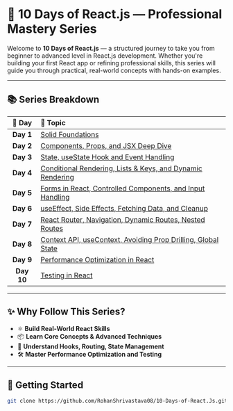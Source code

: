 # 🚀 10 Days of React.js — Professional Mastery Series

Welcome to **10 Days of React.js** — a structured journey to take you from beginner to advanced level in React.js development. Whether you're building your first React app or refining professional skills, this series will guide you through practical, real-world concepts with hands-on examples.

---

## 📚 Series Breakdown

| 📅 Day | 📘 Topic |
| :---: | :--- |
| **Day 1** | [Solid Foundations](./📘%20React.JS%20Professional%20Mastery%20Day%201%20-%20Solid%20Foundations.md) |
| **Day 2** | [Components, Props, and JSX Deep Dive](./📘%20ReactJS%20Professional%20Mastery%20Day%202%20-%20Components,%20Props,%20and%20JSX%20Deep%20Dive.md) |
| **Day 3** | [State, useState Hook and Event Handling](./📘%20ReactJS%20Professional%20Mastery%20Day%203%20-%20State,%20useState%20Hook%20and%20Event%20Handling.md) |
| **Day 4** | [Conditional Rendering, Lists & Keys, and Dynamic Rendering](./📘%20ReactJS%20Professional%20Mastery%20Day%204%20-%20Conditional%20Rendering,%20Lists%20&%20Keys,%20and%20Dynamic%20Rendering.md) |
| **Day 5** | [Forms in React, Controlled Components, and Input Handling](./📘%20ReactJS%20Professional%20Mastery%20Day%205%20-%20Forms%20in%20React,%20Controlled%20Components,%20and%20Input%20Handling.md) |
| **Day 6** | [useEffect, Side Effects, Fetching Data, and Cleanup](./📘%20ReactJS%20Professional%20Mastery%20Day%206%20-%20useEffect,%20Side%20Effects,%20Fetching%20Data,%20and%20Cleanup.md) |
| **Day 7** | [React Router, Navigation, Dynamic Routes, Nested Routes](./📘%20ReactJS%20Professional%20Mastery%20Day%207%20-%20React%20Router,%20Navigation,%20Dynamic%20Routes,%20Nested%20Routes.md) |
| **Day 8** | [Context API, useContext, Avoiding Prop Drilling, Global State](./📘%20ReactJS%20Professional%20Mastery%20Day%208%20-%20Context%20API,%20useContext,%20Avoiding%20Prop%20Drilling,%20Global%20State.md) |
| **Day 9** | [Performance Optimization in React](./📘%20ReactJS%20Professional%20Mastery%20Day%209%20-%20Performance%20Optimization%20in%20React.md) |
| **Day 10** | [Testing in React](./📘%20ReactJS%20Professional%20Mastery%20Day%2010%20-%20Testing%20in%20React.md) |

---

## ✨ Why Follow This Series?

- ⚛️ **Build Real-World React Skills**
- 📦 **Learn Core Concepts & Advanced Techniques**
- 🚀 **Understand Hooks, Routing, State Management**
- 🛠️ **Master Performance Optimization and Testing**

---

## 📌 Getting Started

```bash
git clone https://github.com/RohanShrivastava08/10-Days-of-React.Js.git
